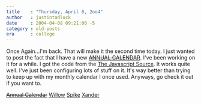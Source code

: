 ```yaml
---
title    : "Thursday, April 8, 2oo4"
author   : justintadlock
date     : 2004-04-08 09:21:00 -5
category : old-posts
era      : college
---
```


Once Again...I'm back.  That will make it the second time today.  I just wanted to post the fact that I have a new <a href="http://" title="Link No Longer Works"><del> ANNUAL CALENDAR</del></a>.  I've been working on it for a while.  I got the code from the <a href="http://javascript.internet.com" title="The Javascript Source Website" rel="external"> The Javascript Source</a>.  It works quite well.  I've just been configuring lots of stuff on it.  It's way better than trying to keep up with my monthly calendar I once used.  Anyways, go check it out if you want to.

<a href="http://" title="Link No Longer Works"><del>Annual Calendar</del></a>
<a href="/art/images/WillowGridLay.jpg" title="Willow Image I Designed" rel="external">Willow</a>
<a href="/art/images/SpikePaper.jpg" title="Spike Image I Designed" rel="external">Spike</a>
<a href="/art/images/XanderDark.jpg" title="Xander Image I Designed" rel="external">Xander</a>
